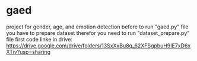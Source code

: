 # gaed
project for gender, age, and emotion detection 
before to run "gaed.py" file you have to prepare dataset therefor you need to run "dataset_prepare.py" file first
code linke in drive: https://drive.google.com/drive/folders/13SxXxBu8q_62XFSgpbuH9IE7xD6xXTiv?usp=sharing
